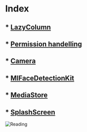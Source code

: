 # Index
## * [LazyColumn](LazyColumn.md)
## * [Permission handelling](Permission.md)
## * [Camera](Camera.md)
## * [MlFaceDetectionKit](MlFaceDetectionKit.md)
## * [MediaStore](MediaStore.md)
## * [SplashScreen](SplashScreen.md)
![Reading](https://tenor.com/view/studying-anime-girl-gif-27045904)
